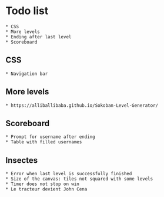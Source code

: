 # Todo list

    * CSS
    * More levels
    * Ending after last level
    * Scoreboard
    
## CSS

    * Navigation bar
    
## More levels

    * https://alliballibaba.github.io/Sokoban-Level-Generator/

## Scoreboard

    * Prompt for username after ending
    * Table with filled usernames

## Insectes

    * Error when last level is successfully finished
    * Size of the canvas: tiles not squared with some levels
    * Timer does not stop on win
    * Le tracteur devient John Cena
